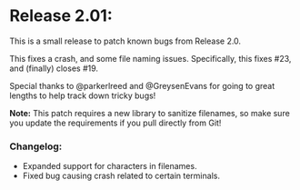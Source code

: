 # Release 2.01:
This is a small release to patch known bugs from Release 2.0.

This fixes a crash, and some file naming issues.
Specifically, this fixes #23, and (finally) closes #19.

Special thanks to @parkerlreed and @GreysenEvans for going to great lengths to help track down tricky bugs!

**Note:** This patch requires a new library to sanitize filenames, so make sure you update the requirements if you pull directly from Git!

### Changelog:

+ Expanded support for characters in filenames.
+ Fixed bug causing crash related to certain terminals.
